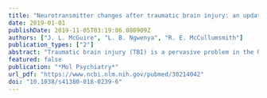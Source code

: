 ```yaml
---
title: "Neurotransmitter changes after traumatic brain injury: an update for new treatment strategies"
date: 2019-01-01
publishDate: 2019-11-05T03:19:06.080909Z
authors: ["J. L. McGuire", "L. B. Ngwenya", "R. E. McCullumsmith"]
publication_types: ["2"]
abstract: "Traumatic brain injury (TBI) is a pervasive problem in the United States and worldwide, as the number of diagnosed individuals is increasing yearly and there are no efficacious therapeutic interventions. A large number of patients suffer with cognitive disabilities and psychiatric conditions after TBI, especially anxiety and depression. The constellation of post-injury cognitive and behavioral symptoms suggest permanent effects of injury on neurotransmission. Guided in part by preclinical studies, clinical trials have focused on high-yield pathophysiologic mechanisms, including protein aggregation, inflammation, metabolic disruption, cell generation, physiology, and alterations in neurotransmitter signaling. Despite successful treatment of experimental TBI in animal models, clinical studies based on these findings have failed to translate to humans. The current international effort to reshape TBI research is focusing on redefining the taxonomy and characterization of TBI. In addition, as the next round of clinical trials is pending, there is a pressing need to consider what the field has learned over the past two decades of research, and how we can best capitalize on this knowledge to inform the hypotheses for future innovations. Thus, it is critically important to extend our understanding of the pathophysiology of TBI, particularly to mechanisms that are associated with recovery versus development of chronic symptoms. In this review, we focus on the pathology of neurotransmission after TBI, reflecting on what has been learned from both the preclinical and clinical studies, and we discuss new directions and opportunities for future work."
featured: false
publication: "*Mol Psychiatry*"
url_pdf: "https://www.ncbi.nlm.nih.gov/pubmed/30214042"
doi: "10.1038/s41380-018-0239-6"
---
```



